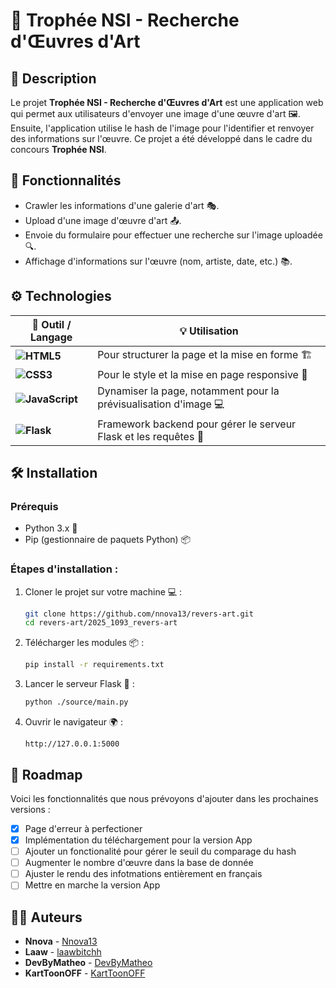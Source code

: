 # 🎨 Trophée NSI - Recherche d'Œuvres d'Art

## 📜 Description

Le projet **Trophée NSI - Recherche d'Œuvres d'Art** est une application web qui permet aux utilisateurs d'envoyer une image d'une œuvre d'art 🖼️. Ensuite, l'application utilise le hash de l'image pour l'identifier et renvoyer des informations sur l'œuvre. Ce projet a été développé dans le cadre du concours **Trophée NSI**.

## 🚀 Fonctionnalités
- Crawler les informations d'une galerie d'art 🎭.
- Upload d'une image d'œuvre d'art 📤.
- Envoie du formulaire pour effectuer une recherche sur l'image uploadée 🔍.
- Affichage d'informations sur l'œuvre (nom, artiste, date, etc.) 📚.

## ⚙️ Technologies

| 🔧 Outil / Langage | 💡 Utilisation                      |
|--------------------|-------------------------------------|
**![HTML5](https://img.shields.io/badge/html5-%23E34F26.svg?style=for-the-badge&logo=html5&logoColor=white)** | Pour structurer la page et la mise en forme 🏗️|
|**![CSS3](https://img.shields.io/badge/css3-%231572B6.svg?style=for-the-badge&logo=css3&logoColor=white)** | Pour le style et la mise en page responsive 📱|
|**![JavaScript](https://img.shields.io/badge/javascript-%23323330.svg?style=for-the-badge&logo=javascript&logoColor=%23F7DF1E)** | Dynamiser la page, notamment pour la prévisualisation d'image 💻|
|**![Flask](https://img.shields.io/badge/flask-%23000.svg?style=for-the-badge&logo=flask&logoColor=white)** | Framework backend pour gérer le serveur Flask et les requêtes 🐍|

## 🛠️ Installation

### Prérequis
- Python 3.x 🐍
- Pip (gestionnaire de paquets Python) 📦

### Étapes d'installation :

1. Cloner le projet sur votre machine 💻 :
   ```bash
   git clone https://github.com/nnova13/revers-art.git
   cd revers-art/2025_1093_revers-art
   ```

2. Télécharger les modules 📦 :
   ```bash
   pip install -r requirements.txt
   ```

3. Lancer le serveur Flask 🚀 :
   ```bash
   python ./source/main.py
   ```

4. Ouvrir le navigateur 🌍 :
   ```url
   http://127.0.0.1:5000
   ```

## 🚧 Roadmap

Voici les fonctionnalités que nous prévoyons d'ajouter dans les prochaines versions :

- [X] Page d'erreur à perfectioner
- [X] Implémentation du téléchargement pour la version App
- [ ] Ajouter un fonctionalité pour gérer le seuil du comparage du hash
- [ ] Augmenter le nombre d'œuvre dans la base de donnée
- [ ] Ajuster le rendu des infotmations entièrement en français
- [ ] Mettre en marche la version App

## 👨‍💻 Auteurs

- **Nnova** - [Nnova13](https://github.com/Nnova13)
- **Laaw** - [laawbitchh](https://github.com/laawbitchh)
- **DevByMatheo** - [DevByMatheo](https://github.com/DevByMatheo)
- **KartToonOFF** - [KartToonOFF](https://github.com/KartToonOFF)